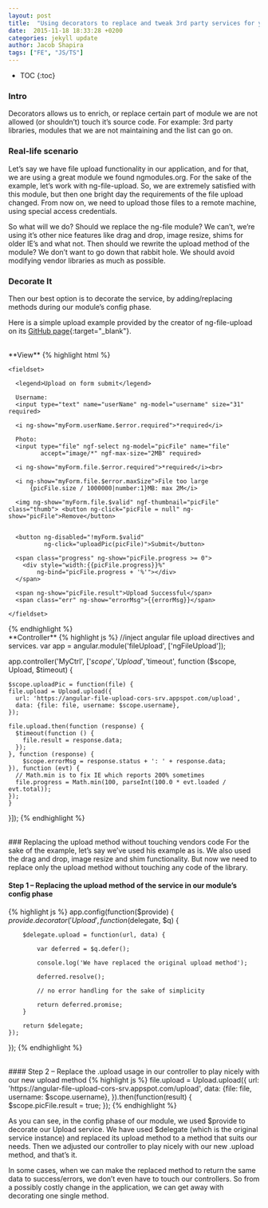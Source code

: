 ```yaml
---
layout: post
title:  "Using decorators to replace and tweak 3rd party services for your specific needs"
date:  2015-11-18 18:33:28 +0200
categories: jekyll update
author: Jacob Shapira
tags: ["FE", "JS/TS"]
---
```


* TOC
{:toc}


### Intro
Decorators allows us to enrich, or replace certain part of module we are not allowed (or shouldn’t) touch it’s source code. For example: 3rd party libraries, modules that we are not maintaining and the list can go on. 

### Real-life scenario
Let’s say we have file upload functionality in our application, and for that, we are using a great module we found ngmodules.org. For the sake of the example, let’s work with ng-file-upload.
So, we are extremely satisfied with this module, but then one bright day the requirements of the file upload changed. From now on, we need to upload those files to a remote machine, using special access credentials.

So what will we do? Should we replace the ng-file module? We can’t, we’re using it’s other nice features like drag and drop, image resize, shims for older IE’s and what not.
Then should we rewrite the upload method of the module? We don’t want to go down that rabbit hole. We should avoid modifying vendor libraries as much as possible. 

### Decorate It
Then our best option is to decorate the service, by adding/replacing methods during our module’s config phase.

Here is a simple upload example provided by the creator of ng-file-upload on its [GitHub page](https://github.com/danialfarid/ng-file-upload){:target="_blank"}.  
  
<br/>
**View**
{% highlight html %}

<body ng-app="fileUpload" ng-controller="MyCtrl">
  <form name="myForm">
 
    <fieldset>
 
      <legend>Upload on form submit</legend>
 
      Username:
      <input type="text" name="userName" ng-model="username" size="31" required>

      <i ng-show="myForm.userName.$error.required">*required</i>

      Photo:
      <input type="file" ngf-select ng-model="picFile" name="file"    
             accept="image/*" ngf-max-size="2MB" required>
 
      <i ng-show="myForm.file.$error.required">*required</i><br>
 
      <i ng-show="myForm.file.$error.maxSize">File too large 
          {picFile.size / 1000000|number:1}MB: max 2M</i>
 
      <img ng-show="myForm.file.$valid" ngf-thumbnail="picFile" class="thumb"> <button ng-click="picFile = null" ng-show="picFile">Remove</button>

 
      <button ng-disabled="!myForm.$valid" 
              ng-click="uploadPic(picFile)">Submit</button>
 
      <span class="progress" ng-show="picFile.progress >= 0">
        <div style="width:{{picFile.progress}}%" 
            ng-bind="picFile.progress + '%'"></div>
      </span>
 
      <span ng-show="picFile.result">Upload Successful</span>
      <span class="err" ng-show="errorMsg">{{errorMsg}}</span>
 
    </fieldset>

  </form>
</body>
{% endhighlight %}

<br/>
**Controller**
{% highlight js %}
//inject angular file upload directives and services.
var app = angular.module('fileUpload', ['ngFileUpload']);
 
app.controller('MyCtrl', ['$scope', 'Upload', '$timeout', function ($scope, Upload, $timeout) {
 
    $scope.uploadPic = function(file) {
    file.upload = Upload.upload({
      url: 'https://angular-file-upload-cors-srv.appspot.com/upload',
      data: {file: file, username: $scope.username},
    });
 
    file.upload.then(function (response) {
      $timeout(function () {
        file.result = response.data;
      });
    }, function (response) {
        $scope.errorMsg = response.status + ': ' + response.data;
    }), function (evt) {
      // Math.min is to fix IE which reports 200% sometimes
      file.progress = Math.min(100, parseInt(100.0 * evt.loaded / evt.total));
    });
    }
}]);
{% endhighlight %}

<br/>
### Replacing the upload method without touching vendors code
For the sake of the example, let’s say we’ve used his example as is. We also used the drag and drop, image resize and shim functionality.
But now we need to replace only the upload method without touching any code of the library. 
<br/>

#### Step 1 – Replacing the upload method of the service in our module’s config phase
{% highlight js %}
app.config(function($provide) {
    $provide.decorator('Upload', function($delegate, $q) {
 
        $delegate.upload = function(url, data) {
 
            var deferred = $q.defer();
 
            console.log('We have replaced the original upload method');
 
            deferred.resolve();
 
            // no error handling for the sake of simplicity
 
            return deferred.promise;
        }
 
        return $delegate;
    });
});
{% endhighlight %}

<br/>
#### Step 2 – Replace the .upload usage in our controller to play nicely with our new upload method
{% highlight js %}
file.upload = Upload.upload({
  url: 'https://angular-file-upload-cors-srv.appspot.com/upload',
  data: {file: file, username: $scope.username},
}).then(function(result) {
    $scope.picFile.result = true;
});
{% endhighlight %}

As you can see, in the config phase of our module, we used $provide to decorate our Upload service.
We have used $delegate (which is the original service instance) and replaced its upload method to a method that suits our needs.
Then we adjusted our controller to play nicely with our new .upload method, and that’s it.

In some cases, when we can make the replaced method to return the same data to success/errors, we don’t even have to touch our controllers.
So from a possibly costly change in the application, we can get away with decorating one single method.
